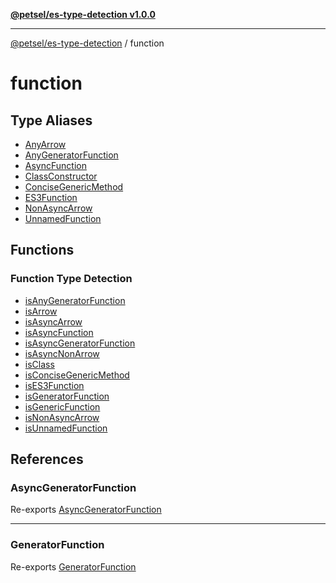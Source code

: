 [**@petsel/es-type-detection v1.0.0**](../README.md)

***

[@petsel/es-type-detection](../modules.md) / function

# function

## Type Aliases

- [AnyArrow](type-aliases/AnyArrow.md)
- [AnyGeneratorFunction](type-aliases/AnyGeneratorFunction.md)
- [AsyncFunction](type-aliases/AsyncFunction.md)
- [ClassConstructor](type-aliases/ClassConstructor.md)
- [ConciseGenericMethod](type-aliases/ConciseGenericMethod.md)
- [ES3Function](type-aliases/ES3Function.md)
- [NonAsyncArrow](type-aliases/NonAsyncArrow.md)
- [UnnamedFunction](type-aliases/UnnamedFunction.md)

## Functions

### Function Type Detection

- [isAnyGeneratorFunction](functions/isAnyGeneratorFunction.md)
- [isArrow](functions/isArrow.md)
- [isAsyncArrow](functions/isAsyncArrow.md)
- [isAsyncFunction](functions/isAsyncFunction.md)
- [isAsyncGeneratorFunction](functions/isAsyncGeneratorFunction.md)
- [isAsyncNonArrow](functions/isAsyncNonArrow.md)
- [isClass](functions/isClass.md)
- [isConciseGenericMethod](functions/isConciseGenericMethod.md)
- [isES3Function](functions/isES3Function.md)
- [isGeneratorFunction](functions/isGeneratorFunction.md)
- [isGenericFunction](functions/isGenericFunction.md)
- [isNonAsyncArrow](functions/isNonAsyncArrow.md)
- [isUnnamedFunction](functions/isUnnamedFunction.md)

## References

### AsyncGeneratorFunction

Re-exports [AsyncGeneratorFunction](../flow/typedef/type-aliases/AsyncGeneratorFunction.md)

***

### GeneratorFunction

Re-exports [GeneratorFunction](../flow/typedef/type-aliases/GeneratorFunction.md)
